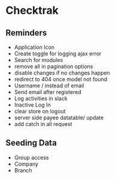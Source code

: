 # Checktrak

## Reminders

- Application Icon
- Create toggle for logging ajax error
- Search for modules
- remove all in pagination options
- disable changes if no changes happen
- redirect to 404 once model not found
- Username / instead of email
- Send email after registered
- Log activities in slack
- Inactive Log In
- clear store on logout
- server side payee datatable/ update
- add catch in all request

## Seeding Data

- Group access
- Company
- Branch
